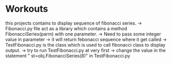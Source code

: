 # Workouts
this projects contains to display sequence of fibonacci series.
-> Fibonacci.py file act as a library which contains a method FibonacciSeries(parm) with one parameter.
-> Need to pass some integer value in parameter
-> it will return febonacci sequence where it get called
-> TestFibonacci.py is the class which is used to call fibonacci class to display output.
-> try to run TestFibonacci.py at very first
-> change the value in the statement " st=obj.FibonacciSeries(8)" in TestFibonacci.py
